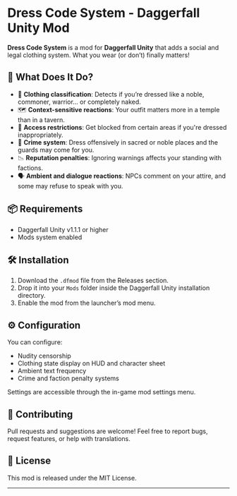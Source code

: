 # Dress Code System - Daggerfall Unity Mod

**Dress Code System** is a mod for **Daggerfall Unity** that adds a social and legal clothing system. What you wear (or don’t) finally matters!

## 🎯 What Does It Do?

- 🧾 **Clothing classification**: Detects if you’re dressed like a noble, commoner, warrior… or completely naked.
- 🗺️ **Context-sensitive reactions**: Your outfit matters more in a temple than in a tavern.
- 🚷 **Access restrictions**: Get blocked from certain areas if you're dressed inappropriately.
- 🚨 **Crime system**: Dress offensively in sacred or noble places and the guards may come for you.
- 📉 **Reputation penalties**: Ignoring warnings affects your standing with factions.
- 🗣️ **Ambient and dialogue reactions**: NPCs comment on your attire, and some may refuse to speak with you.

## 📦 Requirements

- Daggerfall Unity v1.1.1 or higher
- Mods system enabled

## 🛠 Installation

1. Download the `.dfmod` file from the Releases section.
2. Drop it into your `Mods` folder inside the Daggerfall Unity installation directory.
3. Enable the mod from the launcher’s mod menu.

## ⚙️ Configuration

You can configure:
- Nudity censorship
- Clothing state display on HUD and character sheet
- Ambient text frequency
- Crime and faction penalty systems

Settings are accessible through the in-game mod settings menu.

## 🤝 Contributing

Pull requests and suggestions are welcome! Feel free to report bugs, request features, or help with translations.

## 📜 License

This mod is released under the MIT License.

---
